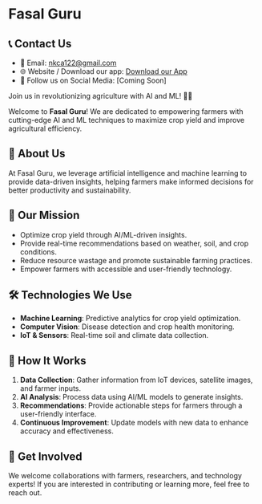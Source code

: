 # Fasal Guru

## 📞 Contact Us
- 📧 Email: [nkca122@gmail.com](mailto:nkca122@gmail.com)
- 🌐 Website / Download our app: [Download our App](https://fasal-website.onrender.com/)
- 📌 Follow us on Social Media: [Coming Soon]

Join us in revolutionizing agriculture with AI and ML! 🌾🚀

Welcome to **Fasal Guru**! We are dedicated to empowering farmers with cutting-edge AI and ML techniques to maximize crop yield and improve agricultural efficiency.

## 🌱 About Us
At Fasal Guru, we leverage artificial intelligence and machine learning to provide data-driven insights, helping farmers make informed decisions for better productivity and sustainability.

## 🚜 Our Mission
- Optimize crop yield through AI/ML-driven insights.
- Provide real-time recommendations based on weather, soil, and crop conditions.
- Reduce resource wastage and promote sustainable farming practices.
- Empower farmers with accessible and user-friendly technology.

## 🛠️ Technologies We Use
- **Machine Learning**: Predictive analytics for crop yield optimization.
- **Computer Vision**: Disease detection and crop health monitoring.
- **IoT & Sensors**: Real-time soil and climate data collection.

## 📌 How It Works
1. **Data Collection**: Gather information from IoT devices, satellite images, and farmer inputs.
2. **AI Analysis**: Process data using AI/ML models to generate insights.
3. **Recommendations**: Provide actionable steps for farmers through a user-friendly interface.
4. **Continuous Improvement**: Update models with new data to enhance accuracy and effectiveness.

## 🤝 Get Involved
We welcome collaborations with farmers, researchers, and technology experts! If you are interested in contributing or learning more, feel free to reach out.


